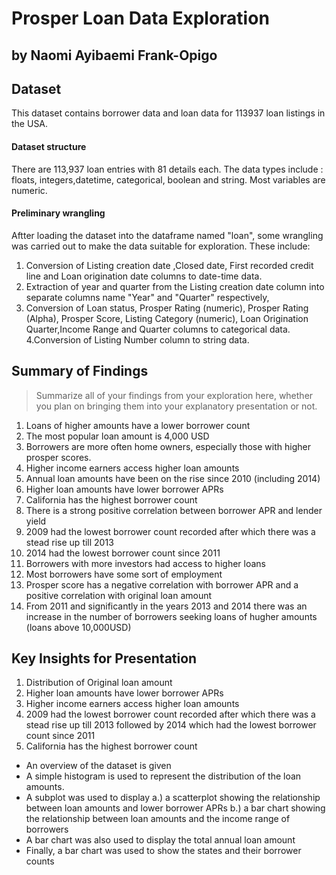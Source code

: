 # Prosper Loan Data Exploration
## by Naomi Ayibaemi Frank-Opigo


## Dataset
This dataset contains borrower data and loan data for 113937 loan listings in the USA. 

#### Dataset structure
There are 113,937 loan entries with 81 details each. The data types include : floats, integers,datetime, categorical, boolean and string. Most variables are numeric. 

#### Preliminary wrangling
Aftter loading the dataset into the dataframe named "loan", some wrangling was carried out to make the data suitable for exploration. These include:
1. Conversion of Listing creation date ,Closed date, First recorded credit line and Loan origination date columns to date-time data.
2. Extraction of year and quarter from the Listing creation date column into separate columns name "Year" and "Quarter" respectively,
3. Conversion of Loan status, Prosper Rating (numeric), Prosper Rating (Alpha), Prosper Score, Listing Category (numeric), Loan Origination Quarter,Income Range and Quarter columns to categorical data.
4.Conversion of Listing Number column to string data.

## Summary of Findings

> Summarize all of your findings from your exploration here, whether you plan on bringing them into your explanatory presentation or not.

1. Loans of higher amounts have a lower borrower count
2. The most popular loan amount is 4,000 USD
3. Borrowers are more often home owners, especially those with higher prosper scores.
4. Higher income earners access higher loan amounts
5. Annual loan amounts have been on the rise since 2010 (including 2014)
6. Higher loan amounts have lower borrower APRs
7. California has the highest borrower count
8. There is a strong positive correlation between borrower APR and lender yield
9. 2009 had the lowest borrower count recorded after which there was a stead rise up till 2013
10. 2014 had the lowest borrower count since 2011
11. Borrowers with more investors had access to higher loans
12. Most borrowers have some sort of employment
13. Prosper score has a negative correlation with borrower APR and a positive correlation with original loan amount
14. From 2011 and significantly in the years 2013 and 2014 there was an increase in the number of borrowers seeking loans of hugher amounts (loans above 10,000USD)

## Key Insights for Presentation
1. Distribution of Original loan amount
2. Higher loan amounts have lower borrower APRs
3. Higher income earners access higher loan amounts
4. 2009 had the lowest borrower count recorded after which there was a stead rise up till 2013 followed by 2014 which had the lowest borrower count since 2011
5. California has the highest borrower count

- An overview of the dataset is given
- A simple histogram is used to represent the distribution of the loan amounts.
- A subplot was used to display 
  a.) a scatterplot showing the relationship between loan amounts and lower borrower APRs
  b.) a bar chart showing the relationship between loan amounts and the income range of borrowers
- A bar chart was also used to display the total annual loan amount
- Finally, a bar chart was used to show the states and their borrower counts

